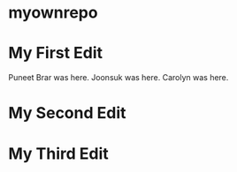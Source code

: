 # myownrepo
# My First Edit
Puneet Brar was here.
Joonsuk was here.
Carolyn was here.
# My Second Edit
# My Third Edit
